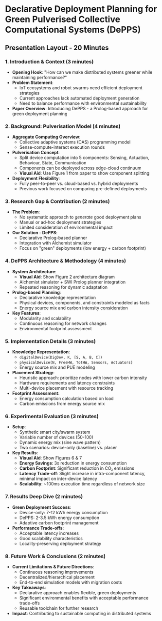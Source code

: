 # Declarative Deployment Planning for Green Pulverised Collective Computational Systems (DePPS)

## Presentation Layout - 20 Minutes

### 1. Introduction & Context (3 minutes)
- **Opening Hook**: "How can we make distributed systems greener while maintaining performance?"
- **Problem Statement**: 
  - IoT ecosystems and robot swarms need efficient deployment strategies
  - Current approaches lack automated deployment generation
  - Need to balance performance with environmental sustainability
- **Paper Overview**: Introducing DePPS - a Prolog-based approach for green deployment planning

### 2. Background: Pulverisation Model (4 minutes)
- **Aggregate Computing Overview**:
  - Collective adaptive systems (CAS) programming model
  - Sense-compute-interact execution rounds
- **Pulverisation Concept**:
  - Split device computation into 5 components: Sensing, Actuation, Behaviour, State, Communication
  - Components can be deployed across edge-cloud continuum
  - **Visual Aid**: Use Figure 1 from paper to show component splitting
- **Deployment Flexibility**:
  - Fully peer-to-peer vs. cloud-based vs. hybrid deployments
  - Previous work focused on comparing pre-defined deployments

### 3. Research Gap & Contribution (2 minutes)
- **The Problem**: 
  - No systematic approach to *generate* good deployment plans
  - Manual or ad-hoc deployment strategies
  - Limited consideration of environmental impact
- **Our Solution - DePPS**:
  - Declarative Prolog-based planner
  - Integration with Alchemist simulator
  - Focus on "green" deployments (low energy + carbon footprint)

### 4. DePPS Architecture & Methodology (4 minutes)
- **System Architecture**:
  - **Visual Aid**: Show Figure 2 architecture diagram
  - Alchemist simulator + SWI Prolog planner integration
  - Repeated reasoning for dynamic adaptation
- **Prolog-based Planning**:
  - Declarative knowledge representation
  - Physical devices, components, and constraints modeled as facts
  - Energy source mix and carbon intensity consideration
- **Key Features**:
  - Modularity and scalability
  - Continuous reasoning for network changes
  - Environmental footprint assessment

### 5. Implementation Details (3 minutes)
- **Knowledge Representation**:
  - `digitalDevice(DigDev, K, [S, A, B, C])`
  - `physicalDevice(N, FreeHW, TotHW, Sensors, Actuators)`
  - Energy source mix and PUE modeling
- **Placement Strategy**:
  - Heuristic approach: prioritize nodes with lower carbon intensity
  - Hardware requirements and latency constraints
  - Multi-device placement with resource tracking
- **Footprint Assessment**:
  - Energy consumption calculation based on load
  - Carbon emissions from energy source mix

### 6. Experimental Evaluation (3 minutes)
- **Setup**:
  - Synthetic smart city/swarm system
  - Variable number of devices (50-100)
  - Dynamic energy mix (sine wave pattern)
  - Two scenarios: device-only (baseline) vs. placer
- **Key Results**:
  - **Visual Aid**: Show Figures 6 & 7
  - **Energy Savings**: 3x reduction in energy consumption
  - **Carbon Footprint**: Significant reduction in CO₂ emissions
  - **Latency Trade-off**: Slight increase in intra-component latency, minimal impact on inter-device latency
  - **Scalability**: ~100ms execution time regardless of network size

### 7. Results Deep Dive (2 minutes)
- **Green Deployment Success**:
  - Device-only: 7-12 kWh energy consumption
  - DePPS: 2-3.5 kWh energy consumption
  - Adaptive carbon footprint management
- **Performance Trade-offs**:
  - Acceptable latency increases
  - Good scalability characteristics
  - Locality-preserving deployment strategy

### 8. Future Work & Conclusions (2 minutes)
- **Current Limitations & Future Directions**:
  - Continuous reasoning improvements
  - Decentralized/hierarchical placement
  - End-to-end simulation models with migration costs
- **Key Takeaways**:
  - Declarative approach enables flexible, green deployments
  - Significant environmental benefits with acceptable performance trade-offs
  - Reusable toolchain for further research
- **Impact**: Contributing to sustainable computing in distributed systems
